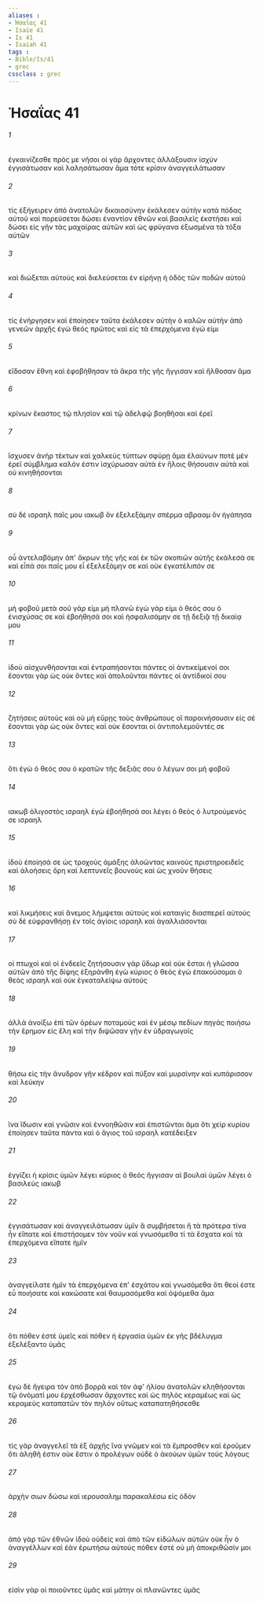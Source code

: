 ```yaml
---
aliases : 
- Ἠσαΐας 41
- Isaïe 41
- Is 41
- Isaiah 41
tags : 
- Bible/Is/41
- grec
cssclass : grec
---
```


# Ἠσαΐας 41

###### 1
ἐγκαινίζεσθε πρός με νῆσοι οἱ γὰρ ἄρχοντες ἀλλάξουσιν ἰσχύν ἐγγισάτωσαν καὶ λαλησάτωσαν ἅμα τότε κρίσιν ἀναγγειλάτωσαν
###### 2
τίς ἐξήγειρεν ἀπὸ ἀνατολῶν δικαιοσύνην ἐκάλεσεν αὐτὴν κατὰ πόδας αὐτοῦ καὶ πορεύσεται δώσει ἐναντίον ἐθνῶν καὶ βασιλεῖς ἐκστήσει καὶ δώσει εἰς γῆν τὰς μαχαίρας αὐτῶν καὶ ὡς φρύγανα ἐξωσμένα τὰ τόξα αὐτῶν
###### 3
καὶ διώξεται αὐτοὺς καὶ διελεύσεται ἐν εἰρήνῃ ἡ ὁδὸς τῶν ποδῶν αὐτοῦ
###### 4
τίς ἐνήργησεν καὶ ἐποίησεν ταῦτα ἐκάλεσεν αὐτὴν ὁ καλῶν αὐτὴν ἀπὸ γενεῶν ἀρχῆς ἐγὼ θεὸς πρῶτος καὶ εἰς τὰ ἐπερχόμενα ἐγώ εἰμι
###### 5
εἴδοσαν ἔθνη καὶ ἐφοβήθησαν τὰ ἄκρα τῆς γῆς ἤγγισαν καὶ ἤλθοσαν ἅμα
###### 6
κρίνων ἕκαστος τῷ πλησίον καὶ τῷ ἀδελφῷ βοηθῆσαι καὶ ἐρεῖ
###### 7
ἴσχυσεν ἀνὴρ τέκτων καὶ χαλκεὺς τύπτων σφύρῃ ἅμα ἐλαύνων ποτὲ μὲν ἐρεῖ σύμβλημα καλόν ἐστιν ἰσχύρωσαν αὐτὰ ἐν ἥλοις θήσουσιν αὐτὰ καὶ οὐ κινηθήσονται
###### 8
σὺ δέ ισραηλ παῖς μου ιακωβ ὃν ἐξελεξάμην σπέρμα αβρααμ ὃν ἠγάπησα
###### 9
οὗ ἀντελαβόμην ἀπ' ἄκρων τῆς γῆς καὶ ἐκ τῶν σκοπιῶν αὐτῆς ἐκάλεσά σε καὶ εἶπά σοι παῖς μου εἶ ἐξελεξάμην σε καὶ οὐκ ἐγκατέλιπόν σε
###### 10
μὴ φοβοῦ μετὰ σοῦ γάρ εἰμι μὴ πλανῶ ἐγὼ γάρ εἰμι ὁ θεός σου ὁ ἐνισχύσας σε καὶ ἐβοήθησά σοι καὶ ἠσφαλισάμην σε τῇ δεξιᾷ τῇ δικαίᾳ μου
###### 11
ἰδοὺ αἰσχυνθήσονται καὶ ἐντραπήσονται πάντες οἱ ἀντικείμενοί σοι ἔσονται γὰρ ὡς οὐκ ὄντες καὶ ἀπολοῦνται πάντες οἱ ἀντίδικοί σου
###### 12
ζητήσεις αὐτοὺς καὶ οὐ μὴ εὕρῃς τοὺς ἀνθρώπους οἳ παροινήσουσιν εἰς σέ ἔσονται γὰρ ὡς οὐκ ὄντες καὶ οὐκ ἔσονται οἱ ἀντιπολεμοῦντές σε
###### 13
ὅτι ἐγὼ ὁ θεός σου ὁ κρατῶν τῆς δεξιᾶς σου ὁ λέγων σοι μὴ φοβοῦ
###### 14
ιακωβ ὀλιγοστὸς ισραηλ ἐγὼ ἐβοήθησά σοι λέγει ὁ θεὸς ὁ λυτρούμενός σε ισραηλ
###### 15
ἰδοὺ ἐποίησά σε ὡς τροχοὺς ἁμάξης ἀλοῶντας καινοὺς πριστηροειδεῖς καὶ ἀλοήσεις ὄρη καὶ λεπτυνεῖς βουνοὺς καὶ ὡς χνοῦν θήσεις
###### 16
καὶ λικμήσεις καὶ ἄνεμος λήμψεται αὐτούς καὶ καταιγὶς διασπερεῖ αὐτούς σὺ δὲ εὐφρανθήσῃ ἐν τοῖς ἁγίοις ισραηλ καὶ ἀγαλλιάσονται
###### 17
οἱ πτωχοὶ καὶ οἱ ἐνδεεῖς ζητήσουσιν γὰρ ὕδωρ καὶ οὐκ ἔσται ἡ γλῶσσα αὐτῶν ἀπὸ τῆς δίψης ἐξηράνθη ἐγὼ κύριος ὁ θεός ἐγὼ ἐπακούσομαι ὁ θεὸς ισραηλ καὶ οὐκ ἐγκαταλείψω αὐτούς
###### 18
ἀλλὰ ἀνοίξω ἐπὶ τῶν ὀρέων ποταμοὺς καὶ ἐν μέσῳ πεδίων πηγάς ποιήσω τὴν ἔρημον εἰς ἕλη καὶ τὴν διψῶσαν γῆν ἐν ὑδραγωγοῖς
###### 19
θήσω εἰς τὴν ἄνυδρον γῆν κέδρον καὶ πύξον καὶ μυρσίνην καὶ κυπάρισσον καὶ λεύκην
###### 20
ἵνα ἴδωσιν καὶ γνῶσιν καὶ ἐννοηθῶσιν καὶ ἐπιστῶνται ἅμα ὅτι χεὶρ κυρίου ἐποίησεν ταῦτα πάντα καὶ ὁ ἅγιος τοῦ ισραηλ κατέδειξεν
###### 21
ἐγγίζει ἡ κρίσις ὑμῶν λέγει κύριος ὁ θεός ἤγγισαν αἱ βουλαὶ ὑμῶν λέγει ὁ βασιλεὺς ιακωβ
###### 22
ἐγγισάτωσαν καὶ ἀναγγειλάτωσαν ὑμῖν ἃ συμβήσεται ἢ τὰ πρότερα τίνα ἦν εἴπατε καὶ ἐπιστήσομεν τὸν νοῦν καὶ γνωσόμεθα τί τὰ ἔσχατα καὶ τὰ ἐπερχόμενα εἴπατε ἡμῖν
###### 23
ἀναγγείλατε ἡμῖν τὰ ἐπερχόμενα ἐπ' ἐσχάτου καὶ γνωσόμεθα ὅτι θεοί ἐστε εὖ ποιήσατε καὶ κακώσατε καὶ θαυμασόμεθα καὶ ὀψόμεθα ἅμα
###### 24
ὅτι πόθεν ἐστὲ ὑμεῖς καὶ πόθεν ἡ ἐργασία ὑμῶν ἐκ γῆς βδέλυγμα ἐξελέξαντο ὑμᾶς
###### 25
ἐγὼ δὲ ἤγειρα τὸν ἀπὸ βορρᾶ καὶ τὸν ἀφ' ἡλίου ἀνατολῶν κληθήσονται τῷ ὀνόματί μου ἐρχέσθωσαν ἄρχοντες καὶ ὡς πηλὸς κεραμέως καὶ ὡς κεραμεὺς καταπατῶν τὸν πηλόν οὕτως καταπατηθήσεσθε
###### 26
τίς γὰρ ἀναγγελεῖ τὰ ἐξ ἀρχῆς ἵνα γνῶμεν καὶ τὰ ἔμπροσθεν καὶ ἐροῦμεν ὅτι ἀληθῆ ἐστιν οὐκ ἔστιν ὁ προλέγων οὐδὲ ὁ ἀκούων ὑμῶν τοὺς λόγους
###### 27
ἀρχὴν σιων δώσω καὶ ιερουσαλημ παρακαλέσω εἰς ὁδόν
###### 28
ἀπὸ γὰρ τῶν ἐθνῶν ἰδοὺ οὐδείς καὶ ἀπὸ τῶν εἰδώλων αὐτῶν οὐκ ἦν ὁ ἀναγγέλλων καὶ ἐὰν ἐρωτήσω αὐτούς πόθεν ἐστέ οὐ μὴ ἀποκριθῶσίν μοι
###### 29
εἰσὶν γὰρ οἱ ποιοῦντες ὑμᾶς καὶ μάτην οἱ πλανῶντες ὑμᾶς

